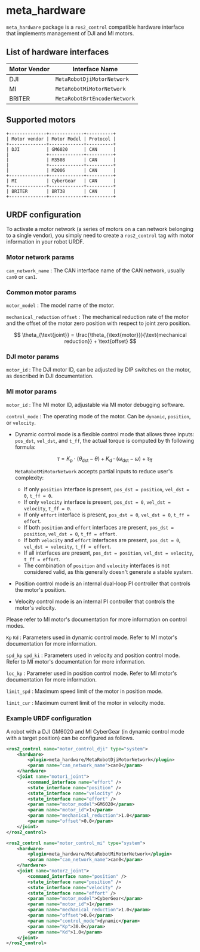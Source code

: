 # meta_hardware

`meta_hardware` package is a `ros2_control` compatible hardware interface that implements management of DJI and MI motors.

## List of hardware interfaces

| Motor Vendor | Interface Name               |
| ------------ | ---------------------------- |
| DJI          | `MetaRobotDjiMotorNetwork`   |
| MI           | `MetaRobotMiMotorNetwork`    |
| BRITER       | `MetaRobotBrtEncoderNetwork` |

## Supported motors

```{eval-rst}
+--------------+-------------+----------+
| Motor vendor | Motor Model | Protocol |
+--------------+-------------+----------+
| DJI          | GM6020      | CAN      |
|              +-------------+----------+
|              | M3508       | CAN      |
|              +-------------+----------+
|              | M2006       | CAN      |
+--------------+-------------+----------+
| MI           | CyberGear   | CAN      |
+--------------+-------------+----------+
| BRITER       | BRT38       | CAN      |
+--------------+-------------+----------+

```

## URDF configuration

To activate a motor network (a series of motors on a can network belonging to a single vendor), you simply need to create a `ros2_control` tag with motor information in your robot URDF.

### Motor network params

`can_network_name`
: The CAN interface name of the CAN network, usually `can0` or `can1`.

### Common motor params

`motor_model`
: The model name of the motor.

`mechanical_reduction` `offset`
: The mechanical reduction rate of the motor and the offset of the motor zero position with respect to joint zero position.

  $$
  \theta_{\text{joint}} =
  \frac{\theta_{\text{motor}}}{\text{mechanical reduction}} + \text{offset}
  $$

### DJI motor params

`motor_id`
: The DJI motor ID, can be adjusted by DIP switches on the motor, as described in DJI documentation.

### MI motor params

`motor_id`
: The MI motor ID, adjustable via MI motor debugging software.

`control_mode`
: The operating mode of the motor. Can be `dynamic`, `position`, or `velocity`.

  - Dynamic control mode is a flexible control mode that allows three inputs: `pos_dst`, `vel_dst`, and `t_ff`, the actual torque is computed by th following formula:

    $$
    \tau = K_{\text{p}} \cdot (\theta_{\text{dst}} - \theta) + K_{\text{d}} \cdot (\omega_{\text{dst}} - \omega) + \tau_{\text{ff}}
    $$

    `MetaRobotMiMotorNetwork` accepts partial inputs to reduce user's complexity:

    - If only `position` interface is present, `pos_dst = position`, `vel_dst = 0`, `t_ff = 0`.
    - If only `velocity` interface is present, `pos_dst = 0`, `vel_dst = velocity`, `t_ff = 0`.
    - If only `effort` interface is present, `pos_dst = 0`, `vel_dst = 0`, `t_ff = effort`.
    - If both `position` and `effort` interfaces are present, `pos_dst = position`, `vel_dst = 0`, `t_ff = effort`.
    - If both `velocity` and `effort` interfaces are present, `pos_dst = 0`, `vel_dst = velocity`, `t_ff = effort`.
    - If all interfaces are present, `pos_dst = position`, `vel_dst = velocity`, `t_ff = effort`.
    - The combination of `position` and `velocity` interfaces is not considered valid, as this generally doesn't generate a stable system.

  - Position control mode is an internal dual-loop PI controller that controls the motor's position.
  - Velocity control mode is an internal PI controller that controls the motor's velocity.

  Please refer to MI motor's documentation for more information on control modes.

`Kp` `Kd`
: Parameters used in dynamic control mode. Refer to MI motor's documentation for more information.

`spd_kp` `spd_ki`
: Parameters used in velocity and position control mode. Refer to MI motor's documentation for more information.

`loc_kp`
: Parameter used in position control mode. Refer to MI motor's documentation for more information.

`limit_spd`
: Maximum speed limit of the motor in position mode.

`limit_cur`
: Maximum current limit of the motor in velocity mode.

### Example URDF configuration

A robot with a DJI GM6020 and MI CyberGear (in dynamic control mode with a target position) can be configured as follows.

```xml
<ros2_control name="motor_control_dji" type="system">
    <hardware>
        <plugin>meta_hardware/MetaRobotDjiMotorNetwork</plugin>
        <param name="can_network_name">can0</param>
    </hardware>
    <joint name="motor1_joint">
        <command_interface name="effort" />
        <state_interface name="position" />
        <state_interface name="velocity" />
        <state_interface name="effort" />
        <param name="motor_model">GM6020</param>
        <param name="motor_id">1</param>
        <param name="mechanical_reduction">1.0</param>
        <param name="offset">0.0</param>
    </joint>
</ros2_control>

<ros2_control name="motor_control_mi" type="system">
    <hardware>
        <plugin>meta_hardware/MetaRobotMiMotorNetwork</plugin>
        <param name="can_network_name">can0</param>
    </hardware>
    <joint name="motor2_joint">
        <command_interface name="position" />
        <state_interface name="position" />
        <state_interface name="velocity" />
        <state_interface name="effort" />
        <param name="motor_model">CyberGear</param>
        <param name="motor_id">1</param>
        <param name="mechanical_reduction">1.0</param>
        <param name="offset">0.0</param>
        <param name="control_mode">dynamic</param>
        <param name="Kp">30.0</param>
        <param name="Kd">1.0</param>
    </joint>
</ros2_control>
```
